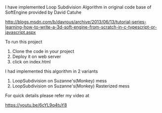 I have implemented Loop Subdivision Algorithm in original code base of SoftEngine provided by David Catuhe

http://blogs.msdn.com/b/davrous/archive/2013/06/13/tutorial-series-learning-how-to-write-a-3d-soft-engine-from-scratch-in-c-typescript-or-javascript.aspx

To run this project 
1. Clone the code in your project
2. Deploy it on web server 
3. click on index.html

I had implemented this algorithm in 2 variants 
1. LoopSubdivision on Suzanne's(Monkey) mess
2. LoopSubdivision on Suzanne's(Monkey) Rasterized mess

For quick details please refer my video at 

https://youtu.be/6cYL9q4tuY8
